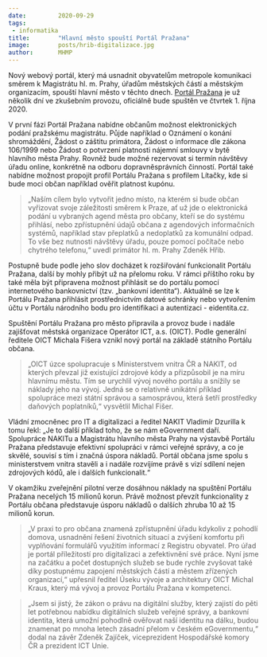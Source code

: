 ```yaml
---
date:         2020-09-29
tags:         
 - informatika
title:        "Hlavní město spouští Portál Pražana"
image: 	      posts/hrib-digitalizace.jpg
author:       MHMP
---
```


Nový webový portál, který má usnadnit obyvatelům metropole komunikaci směrem k Magistrátu hl. m. Prahy, úřadům městských částí a městským organizacím, spouští hlavní město v těchto dnech. [Portál Pražana](https://www.portalprazana.cz/) je už několik dní ve zkušebním provozu, oficiálně bude spuštěn ve čtvrtek 1. října 2020.

V první fázi Portál Pražana nabídne občanům možnost elektronických podání pražskému magistrátu. Půjde například o Oznámení o konání shromáždění, Žádost o záštitu primátora, Žádost o informace dle zákona 106/1999 nebo Žádost o potvrzení platnosti nájemní smlouvy v bytě hlavního města Prahy. Rovněž bude možné rezervovat si termín návštěvy úřadu online, konkrétně na odboru dopravněsprávních činností. Portál také nabídne možnost propojit profil Portálu Pražana s profilem Lítačky, kde si bude moci občan například ověřit platnost kupónu.

> „Naším cílem bylo vytvořit jedno místo, na kterém si bude občan vyřizovat svoje záležitosti směrem k Praze, ať už jde o elektronická podání u vybraných agend města pro občany, kteří se do systému přihlásí, nebo zpřístupnění údajů občana z agendových informačních systémů, například stav přeplatků a nedoplatků za komunální odpad. To vše bez nutnosti návštěvy úřadu, pouze pomocí počítače nebo chytrého telefonu,“ uvedl primátor hl. m. Prahy Zdeněk Hřib.

Postupně bude podle jeho slov docházet k rozšiřování funkcionalit Portálu Pražana, další by mohly přibýt už na přelomu roku. V rámci příštího roku by také měla být připravena možnost přihlásit se do portálu pomocí internetového bankovnictví (tzv. „bankovní identita“). Aktuálně se lze k Portálu Pražana přihlásit prostřednictvím datové schránky nebo vytvořením účtu v Portálu národního bodu pro identifikaci a autentizaci - eidentita.cz.

Spuštění Portálu Pražana pro město připravila a provoz bude i nadále zajišťovat městská organizace Operátor ICT, a.s. (OICT). Podle generální ředitele OICT Michala Fišera vznikl nový portál na základě státního Portálu občana. 

> „OICT úzce spolupracuje s Ministerstvem vnitra ČR a NAKIT, od kterých převzal již existující zdrojové kódy a přizpůsobil je na míru hlavnímu městu. Tím se urychlil vývoj nového portálu a snížily se náklady jeho na vývoj. Jedná se o relativně unikátní příklad spolupráce mezi státní správou a samosprávou, která šetří prostředky daňových poplatníků,“ vysvětlil Michal Fišer.

Vládní zmocněnec pro IT a digitalizaci a ředitel NAKIT Vladimír Dzurilla k tomu řekl: „Je to další příklad toho, že se nám eGovernment daří. Spolupráce NAKITu a Magistrátu hlavního města Prahy na výstavbě Portálu Pražana představuje efektivní spolupráci v rámci veřejné správy, a co je skvělé, souvisí s tím i značná úspora nákladů. Portál občana jsme spolu s ministerstvem vnitra stavěli a i nadále rozvíjíme právě s vizí sdílení nejen zdrojových kódů, ale i dalších funkcionalit.“

V okamžiku zveřejnění pilotní verze dosáhnou náklady na spuštění Portálu Pražana necelých 15 milionů korun. Právě možnost převzít funkcionality z Portálu občana představuje úsporu nákladů o dalších zhruba 10 až 15 milionů korun.

> „V praxi to pro občana znamená zpřístupnění úřadu kdykoliv z pohodlí domova, usnadnění řešení životních situací a zvýšení komfortu při vyplňování formulářů využitím informací z Registru obyvatel. Pro úřad je portál příležitostí pro digitalizaci a zefektivnění své práce. Nyní jsme na začátku a počet dostupných služeb se bude rychle zvyšovat také díky postupnému zapojení městských částí a městem zřízených organizací,“ upřesnil ředitel Úseku vývoje a architektury OICT Michal Kraus, který má vývoj a provoz Portálu Pražana v kompetenci.

> „Jsem si jistý, že zákon o právu na digitální služby, který zajistí do pěti let potřebnou nabídku digitálních služeb veřejné správy, a bankovní identita, která umožní pohodlně ověřovat naší identitu na dálku, budou znamenat po mnoha letech zásadní přelom v českém eGovernmentu,“ dodal na závěr Zdeněk Zajíček, viceprezident Hospodářské komory ČR a prezident ICT Unie.
